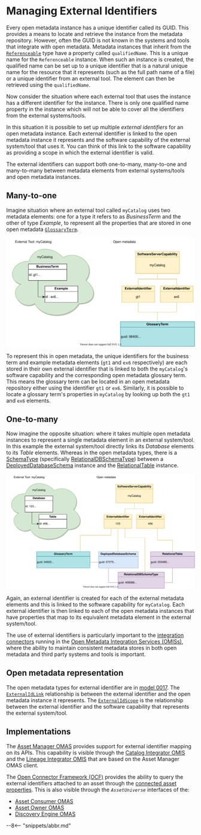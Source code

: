<!-- SPDX-License-Identifier: CC-BY-4.0 -->
<!-- Copyright Contributors to the Egeria project. -->

# Managing External Identifiers

Every open metadata instance has a unique identifier called its GUID. This provides a means to locate and retrieve the instance from the metadata repository. However, often the GUID is not known in the systems and tools that integrate with open metadata. Metadata instances that inherit from the [`Referenceable`](/egeria-docs/types/0/0010-Base-Model/#referenceable) type have a property called `qualifiedName`. This is a unique name for the `Referenceable` instance. When such an instance is created, the qualified name can be set up to a unique identifier that is a natural unique name for the resource that it represents (such as the full path name of a file) or a unique identifier from an external tool. The element can then be retrieved using the `qualifiedName`.

Now consider the situation where each external tool that uses the instance has a different identifier for the instance. There is only one qualified name property in the instance which will not be able to cover all the identifiers from the external systems/tools.

In this situation it is possible to set up multiple *external identifiers* for an open metadata instance. Each external identifier is linked to the open metadata instance it represents and the software capability of the external system/tool that uses it. You can think of this link to the software capability as providing a scope in which the external identifier is valid.

The external identifiers can support both one-to-many, many-to-one and many-to-many between metadata elements from external systems/tools and open metadata instances.

## Many-to-one

Imagine situation where an external tool called `myCatalog` uses two metadata elements: one for a type it refers to as *BusinessTerm* and the other of type *Example*, to represent all the properties that are stored in one open metadata [`GlossaryTerm`](/egeria-docs/types/3/0330-terms/#glossaryterm).

![Many external metadata elements mapping to one open metadata instance](external-identifiers-many-to-one-mapping.svg)

To represent this in open metadata, the unique identifiers for the business term and example metadata elements (`gt1` and `ex6` respectively) are each stored in their own external identifier that is linked to both the `myCatalog`'s software capability and the corresponding open metadata glossary term. This means the glossary term can be located in an open metadata repository either using the identifier `gt1` or `ex6`. Similarly, it is possible to locate a glossary term's properties in `myCatalog` by looking up both the `gt1` and `ex6` elements.

## One-to-many

Now imagine the opposite situation: where it takes multiple open metadata instances to represent a single metadata element in an external system/tool. In this example the external system/tool directly links its *Database* elements to its *Table* elements.  Whereas in the open metadata types, there is a [SchemaType](/egeria-docs/types/5/0501-schema-elements/#schematype) (specifically [RelationalDBSchemaType](/egeria-docs/types/5/0534-relational-schemas/#relationaldbschematype)) between a [DeployedDatabaseSchema](/egeria-docs/types/5/0534-relational-schemas/#deployeddatabaseschema) instance and the [RelationalTable](/egeria-docs/types/5/0534-relational-schemas/#relationaltable) instance.

![One external metadata element mapping to many open metadata instances](external-identifiers-one-to-many-mapping.svg)

Again, an external identifier is created for each of the external metadata elements and this is linked to the software capability for `myCatalog`. Each external identifier is then linked to each of the open metadata instances that have properties that map to its equivalent metadata element in the external system/tool.

The use of external identifiers is particularly important to the [integration connectors](/egeria-docs/concepts/integration-connector) running in the [Open Metadata Integration Services (OMISs)](/egeria-docs/services/omis), where the ability to maintain consistent metadata stores in both open metadata and third party systems and tools is important.

## Open metadata representation

The open metadata types for external identifier are in [model 0017](/egeria-docs/types/0/0017-External-Identifiers). The [`ExternalIdLink`](/egeria-docs/types/0/0017-External-Identifiers/#externalidlink) relationship is between the external identifier and the open metadata instance it represents. The [`ExternalIdScope`](/egeria-docs/types/0/0017-External-Identifiers/#externalidscope) is the relationship between the external identifier and the software capability that represents the external system/tool.

## Implementations

The [Asset Manager OMAS](/egeria-docs/services/omas/asset-manager/overview) provides support for external identifier mapping on its APIs. This capability is visible through the [Catalog Integrator OMIS](/egeria-docs/services/omis/catalog-integrator/overview) and the [Lineage Integrator OMIS](/egeria-docs/services/omis/lineage-integrator/overview) that are based on the Asset Manager OMAS client.

The [Open Connector Framework (OCF)](/egeria-docs/frameworks/ocf/overview) provides the ability to query the external identifiers attached to an asset through the [connected asset properties](/egeria-docs/concepts/connected-asset-properties). This is also visible through the *`AssetUniverse`* interfaces of the:

- [Asset Consumer OMAS](/egeria-docs/services/omas/asset-consumer/overview)
- [Asset Owner OMAS](/egeria-docs/services/omas/asset-owner/overview)
- [Discovery Engine OMAS](/egeria-docs/services/omas/discovery-engine/overview)

--8<-- "snippets/abbr.md"
